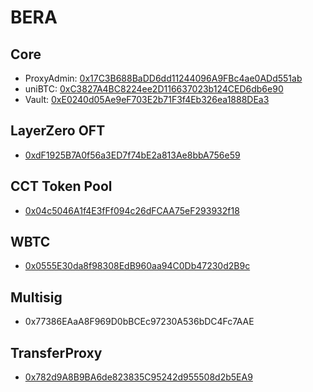 # BERA

## Core

- ProxyAdmin: [0x17C3B688BaDD6dd11244096A9FBc4ae0ADd551ab](https://beratrail.io/address/0x17C3B688BaDD6dd11244096A9FBc4ae0ADd551ab)
- uniBTC: [0xC3827A4BC8224ee2D116637023b124CED6db6e90](https://beratrail.io/address/0xC3827A4BC8224ee2D116637023b124CED6db6e90)
- Vault: [0xE0240d05Ae9eF703E2b71F3f4Eb326ea1888DEa3](https://beratrail.io/address/0xE0240d05Ae9eF703E2b71F3f4Eb326ea1888DEa3)

## LayerZero OFT

- [0xdF1925B7A0f56a3ED7f74bE2a813Ae8bbA756e59](https://beratrail.io/address/0xdF1925B7A0f56a3ED7f74bE2a813Ae8bbA756e59)

## CCT Token Pool
- [0x04c5046A1f4E3fFf094c26dFCAA75eF293932f18](https://berascan.com/address/0x04c5046A1f4E3fFf094c26dFCAA75eF293932f18)

## WBTC

- [0x0555E30da8f98308EdB960aa94C0Db47230d2B9c](https://beratrail.io/token/0x0555E30da8f98308EdB960aa94C0Db47230d2B9c)

## Multisig

- 0x77386EAaA8F969D0bBCEc97230A536bDC4Fc7AAE

## TransferProxy

- [0x782d9A8B9BA6de823835C95242d955508d2b5EA9](https://beratrail.io/address/0x782d9A8B9BA6de823835C95242d955508d2b5EA9)